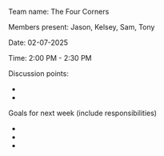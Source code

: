 Team name: The Four Corners

Members present: Jason, Kelsey, Sam, Tony

Date: 02-07-2025

Time: 2:00 PM - 2:30 PM

Discussion points:

* 
* 

Goals for next week (include responsibilities)

* 
* 
* 

